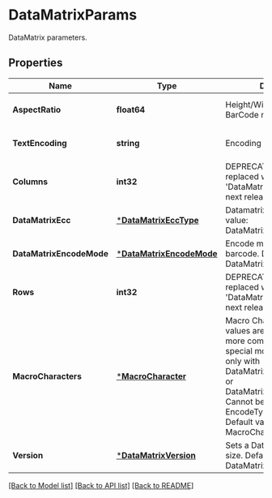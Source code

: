 # DataMatrixParams

DataMatrix parameters.

## Properties

Name | Type | Description | Notes
---- | ---- | ----------- | -----
**AspectRatio** | **float64** | Height/Width ratio of 2D BarCode module | [optional] [default to null]
**TextEncoding** | **string** | Encoding of codetext. | [optional] [default to null]
**Columns** | **int32** | DEPRECATED: Will be replaced with &#39;DataMatrix.Version&#39; in the next release  Columns count. | [optional] [default to null]
**DataMatrixEcc** | [***DataMatrixEccType**](DataMatrixEccType.md) | Datamatrix ECC type. Default value: DataMatrixEccType.Ecc200. | [optional] [default to null]
**DataMatrixEncodeMode** | [***DataMatrixEncodeMode**](DataMatrixEncodeMode.md) | Encode mode of Datamatrix barcode. Default value: DataMatrixEncodeMode.Auto. | [optional] [default to null]
**Rows** | **int32** | DEPRECATED: Will be replaced with &#39;DataMatrix.Version&#39; in the next release  Rows count. | [optional] [default to null]
**MacroCharacters** | [***MacroCharacter**](MacroCharacter.md) | Macro Characters 05 and 06 values are used to obtain more compact encoding in special modes. Can be used only with DataMatrixEccType.Ecc200 or DataMatrixEccType.EccAuto. Cannot be used with EncodeTypes.GS1DataMatrix Default value: MacroCharacters.None. | [optional] [default to null]
**Version** | [***DataMatrixVersion**](DataMatrixVersion.md) | Sets a Datamatrix symbol size. Default value: DataMatrixVersion.Auto. | [optional] [default to null]

[[Back to Model list]](../README.md#documentation-for-models) [[Back to API list]](../README.md#documentation-for-api-endpoints) [[Back to README]](../README.md)
